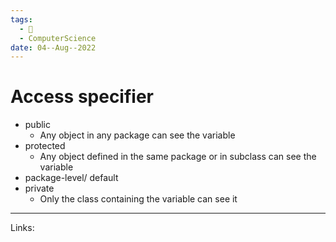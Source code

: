 ```yaml
---
tags:
  - 🌱
  - ComputerScience 
date: 04--Aug--2022
---
```


# Access specifier

- public
    - Any object in any package can see the variable
- protected
    - Any object defined in the same package or in subclass can see the variable
- package-level/ default
- private
    - Only the class containing the variable can see it


---
Links: 